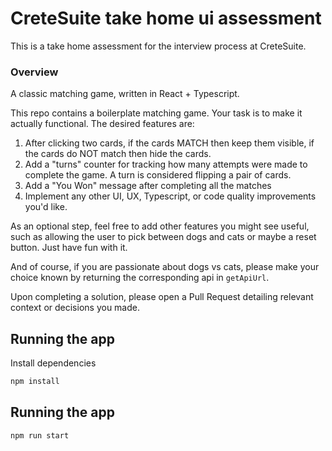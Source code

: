 # CreteSuite take home ui assessment
This is a take home assessment for the interview process at CreteSuite.

### Overview
A classic matching game, written in React + Typescript.

This repo contains a boilerplate matching game. Your task is to make it actually functional. The desired features are:
1) After clicking two cards, if the cards MATCH then keep them visible, if the cards do NOT match then hide the cards.
1) Add a "turns" counter for tracking how many attempts were made to complete the game. A turn is considered flipping a pair of cards.
1) Add a "You Won" message after completing all the matches
1) Implement any other UI, UX, Typescript, or code quality improvements you'd like.

As an optional step, feel free to add other features you might see useful, such as allowing the user to pick between dogs and cats or maybe a reset button. Just have fun with it.

And of course, if you are passionate about dogs vs cats, please make your choice known by returning the corresponding api in `getApiUrl`.

Upon completing a solution, please open a Pull Request detailing relevant context or decisions you made.

## Running the app
Install dependencies

```sh
npm install
```

## Running the app
```sh
npm run start
```
